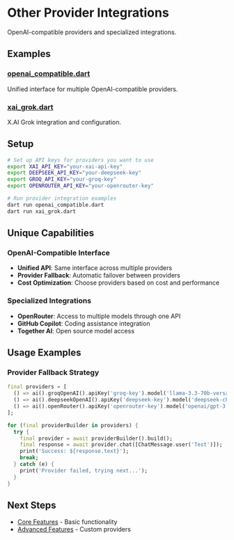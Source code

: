 # Other Provider Integrations

OpenAI-compatible providers and specialized integrations.

## Examples

### [openai_compatible.dart](openai_compatible.dart)
Unified interface for multiple OpenAI-compatible providers.

### [xai_grok.dart](xai_grok.dart)
X.AI Grok integration and configuration.

## Setup

```bash
# Set up API keys for providers you want to use
export XAI_API_KEY="your-xai-api-key"
export DEEPSEEK_API_KEY="your-deepseek-key"
export GROQ_API_KEY="your-groq-key"
export OPENROUTER_API_KEY="your-openrouter-key"

# Run provider integration examples
dart run openai_compatible.dart
dart run xai_grok.dart
```

## Unique Capabilities

### OpenAI-Compatible Interface
- **Unified API**: Same interface across multiple providers
- **Provider Fallback**: Automatic failover between providers
- **Cost Optimization**: Choose providers based on cost and performance

### Specialized Integrations
- **OpenRouter**: Access to multiple models through one API
- **GitHub Copilot**: Coding assistance integration
- **Together AI**: Open source model access

## Usage Examples

### Provider Fallback Strategy
```dart
final providers = [
  () => ai().groqOpenAI().apiKey('groq-key').model('llama-3.3-70b-versatile'),
  () => ai().deepseekOpenAI().apiKey('deepseek-key').model('deepseek-chat'),
  () => ai().openRouter().apiKey('openrouter-key').model('openai/gpt-3.5-turbo'),
];

for (final providerBuilder in providers) {
  try {
    final provider = await providerBuilder().build();
    final response = await provider.chat([ChatMessage.user('Test')]);
    print('Success: ${response.text}');
    break;
  } catch (e) {
    print('Provider failed, trying next...');
  }
}
```

## Next Steps

- [Core Features](../../02_core_features/) - Basic functionality
- [Advanced Features](../../03_advanced_features/) - Custom providers
